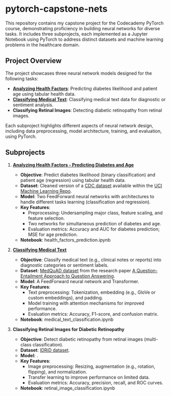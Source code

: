 # pytorch-capstone-nets
This repository contains my capstone project for the Codecademy PyTorch course, demonstrating proficiency in building neural networks for diverse tasks. It includes three subprojects, each implemented as a Jupyter Notebook using PyTorch to address distinct datasets and machine learning problems in the healthcare domain.
## Project Overview
The project showcases three neural network models designed for the following tasks:
 - [**Analyzing Health Factors**](health_factors_prediction.ipynb): Predicting diabetes likelihood and patient age using tabular health data.
 - [**Classifying Medical Text**](medical_text_classification.ipynb): Classifying medical text data for diagnostic or sentiment analysis.
 - **Classifying Retinal Images**: Detecting diabetic retinopathy from retinal images.

Each subproject highlights different aspects of neural network design, including data preprocessing, model architecture, training, and evaluation, using PyTorch.

## Subprojects
  1. [**Analyzing Health Factors - Predicting Diabetes and Age**](health_factors_prediction.ipynb)
     - **Objective**: Predict diabetes likelihood (binary classification) and patient age (regression) using tabular health data.
     - **Dataset**: Сleaned version of a [CDC dataset](https://www.kaggle.com/datasets/cdc/behavioral-risk-factor-surveillance-system) available within the [UCI Machine Learning Repo](https://archive.ics.uci.edu/dataset/891/cdc+diabetes+health+indicators).
     - **Model**: Two FeedForward neural networks with architectures to handle different tasks learning (classification and regression).
     - **Key Features**:
        - Preprocessing: Undersampling major class, feature scaling, and feature selection.
        - Two networks for simultaneous prediction of diabetes and age.
        - Evaluation metrics: Accuracy and AUC for diabetes prediction; MSE for age prediction.
     - **Notebook**: health_factors_prediction.ipynb
  2. [**Classifying Medical Text**](medical_text_classification.ipynb)
     - **Objective**: Classify medical text (e.g., clinical notes or reports) into diagnostic categories or sentiment labels.
     - **Dataset**: [MedQuAD dataset](https://github.com/abachaa/MedQuAD/tree/master) from the research paper [A Question-Entailment Approach to Question Answering](https://arxiv.org/pdf/1901.08079).
     - **Model**: A FeedForward neural network and Transformer.
     - **Key Features**:
        - Text preprocessing: Tokenization, embedding (e.g., GloVe or custom embeddings), and padding.
        - Model training with attention mechanisms for improved performance.
        - Evaluation metrics: Accuracy, F1-score, and confusion matrix.
     - **Notebook**: medical_text_classification.ipynb

  3. **Classifying Retinal Images for Diabetic Retinopathy**
     - **Objective**: Detect diabetic retinopathy from retinal images (multi-class classification).
     - **Dataset**: [IDRiD dataset](https://idrid.grand-challenge.org/Data/).
     - **Model**: .
     - **Key Features**:
        - Image preprocessing: Resizing, augmentation (e.g., rotation, flipping), and normalization.
        - Transfer learning to improve performance on limited data.
        - Evaluation metrics: Accuracy, precision, recall, and ROC curves.
     - **Notebook**: retinal_image_classification.ipynb


